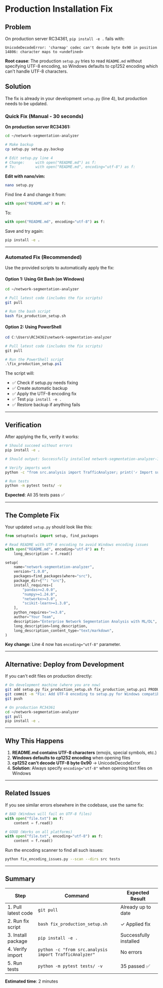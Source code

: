# Production Installation Fix

## Problem

On production server RC34361, `pip install -e .` fails with:

```
UnicodeDecodeError: 'charmap' codec can't decode byte 0x90 in position 14806: character maps to <undefined>
```

**Root cause**: The production `setup.py` tries to read `README.md` without specifying UTF-8 encoding, so Windows defaults to cp1252 encoding which can't handle UTF-8 characters.

## Solution

The fix is already in your development `setup.py` (line 4), but production needs to be updated.

### Quick Fix (Manual - 30 seconds)

**On production server RC34361:**

```bash
cd ~/network-segmentation-analyzer

# Make backup
cp setup.py setup.py.backup

# Edit setup.py line 4
# Change:     with open("README.md") as f:
# To:         with open("README.md", encoding="utf-8") as f:
```

**Edit with nano/vim:**
```bash
nano setup.py
```

Find line 4 and change it from:
```python
with open("README.md") as f:
```

To:
```python
with open("README.md", encoding="utf-8") as f:
```

Save and try again:
```bash
pip install -e .
```

---

### Automated Fix (Recommended)

Use the provided scripts to automatically apply the fix:

#### Option 1: Using Git Bash (on Windows)

```bash
cd ~/network-segmentation-analyzer

# Pull latest code (includes the fix scripts)
git pull

# Run the bash script
bash fix_production_setup.sh
```

#### Option 2: Using PowerShell

```powershell
cd C:\Users\RC34361\network-segmentation-analyzer

# Pull latest code (includes the fix scripts)
git pull

# Run the PowerShell script
.\fix_production_setup.ps1
```

The script will:
- ✅ Check if setup.py needs fixing
- ✅ Create automatic backup
- ✅ Apply the UTF-8 encoding fix
- ✅ Test `pip install -e .`
- ✅ Restore backup if anything fails

---

## Verification

After applying the fix, verify it works:

```bash
# Should succeed without errors
pip install -e .

# Should output: Successfully installed network-segmentation-analyzer-1.0.0

# Verify imports work
python -c "from src.analysis import TrafficAnalyzer; print('✓ Import successful')"

# Run tests
python -m pytest tests/ -v
```

**Expected**: All 35 tests pass ✅

---

## The Complete Fix

Your updated `setup.py` should look like this:

```python
from setuptools import setup, find_packages

# Read README with UTF-8 encoding to avoid Windows encoding issues
with open("README.md", encoding="utf-8") as f:
    long_description = f.read()

setup(
    name="network-segmentation-analyzer",
    version="1.0.0",
    packages=find_packages(where="src"),
    package_dir={"": "src"},
    install_requires=[
        "pandas>=2.0.0",
        "numpy>=1.24.0",
        "networkx>=3.0",
        "scikit-learn>=1.3.0",
    ],
    python_requires=">=3.8",
    author="Your Team",
    description="Enterprise Network Segmentation Analysis with ML/DL",
    long_description=long_description,
    long_description_content_type="text/markdown",
)
```

**Key change**: Line 4 now has `encoding="utf-8"` parameter.

---

## Alternative: Deploy from Development

If you can't edit files on production directly:

```bash
# On development machine (where you are now)
git add setup.py fix_production_setup.sh fix_production_setup.ps1 PRODUCTION_INSTALL_FIX.md
git commit -m "Fix: Add UTF-8 encoding to setup.py for Windows compatibility"
git push

# On production RC34361
cd ~/network-segmentation-analyzer
git pull
pip install -e .
```

---

## Why This Happens

1. **README.md contains UTF-8 characters** (emojis, special symbols, etc.)
2. **Windows defaults to cp1252 encoding** when opening files
3. **cp1252 can't decode UTF-8 byte 0x90** → UnicodeDecodeError
4. **Solution**: Always specify `encoding="utf-8"` when opening text files on Windows

---

## Related Issues

If you see similar errors elsewhere in the codebase, use the same fix:

```python
# BAD (Windows will fail on UTF-8 files)
with open("file.txt") as f:
    content = f.read()

# GOOD (Works on all platforms)
with open("file.txt", encoding="utf-8") as f:
    content = f.read()
```

Run the encoding scanner to find all such issues:
```bash
python fix_encoding_issues.py --scan --dirs src tests
```

---

## Summary

| Step | Command | Expected Result |
|------|---------|----------------|
| 1. Pull latest code | `git pull` | Already up to date |
| 2. Run fix script | `bash fix_production_setup.sh` | ✓ Applied fix |
| 3. Install package | `pip install -e .` | Successfully installed |
| 4. Verify import | `python -c "from src.analysis import TrafficAnalyzer"` | No errors |
| 5. Run tests | `python -m pytest tests/ -v` | 35 passed ✅ |

**Estimated time**: 2 minutes
